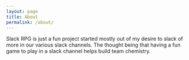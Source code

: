```yaml
---
layout: page
title: About
permalink: /about/
---
```


Slack RPG is just a fun project started mostly out of my desire to slack of more in our various slack channels. The thought being that having a fun game to play in a slack channel helps build team chemistry.
